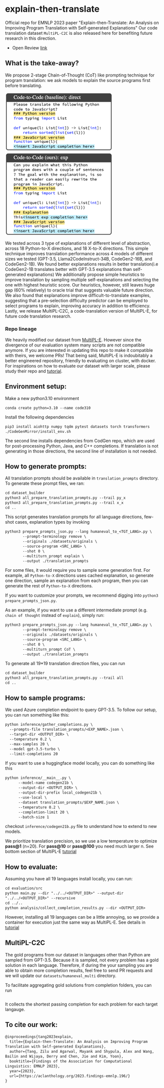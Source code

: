# explain-then-translate
Official repo for EMNLP 2023 paper "Explain-then-Translate: An Analysis on Improving Program Translation with Self-generated Explanations"
Our code translation dataset `MultiPL-C2C` is also released here for benefiting future research in this direction.

- Open Review [link](https://openreview.net/forum?id=uyUO80sbm0)

## What is the take-away?
We propose 2-stage Chain-of-Thought (CoT) like prompting technique for program translation: we ask models to explain the source programs first before translating.

<img src="https://github.com/PootieT/explain-then-translate/blob/main/docs/prompt_main.png" width="350">

We tested across 3 type of explanations of different level of abstraction, across 18 Python-to-X directions, and 18 X-to-X directions. 
This simple technique improves translation performance across 4 models of different sizes we tested (GPT-3.5, Llama2CodeInstruct-34B, CodeGen2-16B, and CodeGen2-1B).
We found better explanations results in better translation(i.e CodeGen2-1B translates better with GPT-3.5 explanations than self-generated explanations)
We additionally propose simple heuristics to improve translation by sampling multiple self-explanations and selecting the one with highest heuristic score. Our heuristics, however, still leaves huge gap (60% relatively) to oracle trial that suggests valuable future direction.
We also found that explanations improve difficult-to-translate examples, suggesting that a pre-selection difficulty predictor can be employed to select programs to explain, improving accuracy in addition to efficiency.
Lastly, we release MultiPL-C2C, a code-translation version of MultiPL-E, for future code translation research.

### Repo lineage

We heavily modified our dataset from [MultiPL-E](https://github.com/nuprl/MultiPL-E). However since the divergence of our evaluation system many scripts are not compatible anymore. If you are interested in updating this repo to make it compatible with theirs, we welcome PRs! That being said, MultiPL-E is indoubitably a better engineered repository, friendly to evaluating on cluster, with docker. For inspirations on how to evaluate our dataset with larger scale, please study their repo and [tutorial](https://nuprl.github.io/MultiPL-E/).

## Environment setup:

Make a new python3.10 environment
```shell
conda create python=3.10 --name code310
```
Install the following dependencies
```shell
pip3 install aiohttp numpy tqdm pytest datasets torch transformers
./CodeGenMirror/install_env.sh
```
The second line installs dependencies from CodGen repo, which are used for post-processing
Python, Java, and C++ completions. If translation is not generating in those directions, 
the second line of installation is not needed.

## How to generate prompts:

All translation prompts should be available in `translation_prompts` directory. To generate these prompt files, we ran:

```shell
cd dataset_builder
python3 all_prepare_translation_prompts.py --trail py_x
python3 all_prepare_translation_prompts.py --trail x_x
cd ..
```
This script generates translation prompts for all language directions, few-shot cases, explanation types by invoking

```shell
python3 prepare_prompts_json.py --lang humaneval_to_<TGT_LANG>.py \
        --prompt-terminology remove \
        --originals ./datasets/originals \
        --source-program <SRC_LANG> \
        --shot 0 \
        --multiturn_prompt explain \
        --output ./translation_prompts
```
For some files, it would require you to sample some generation first. For example, all `Python-to-X` directions uses 
cached explanation, so generate one direction, sample an explanation from each program, then you can generate the rest 
of `Python-to-X` directions.

If you want to customize your prompts, we recommend digging into `python3 prepare_prompts_json.py`.

As an example, if you want to use a different intermediate prompt (e.g. `chain of thought` instead of `explain`), 
simply run:
```shell
python3 prepare_prompts_json.py --lang humaneval_to_<TGT_LANG>.py \
        --prompt-terminology remove \
        --originals ./datasets/originals \
        --source-program <SRC_LANG> \
        --shot 0 \
        --multiturn_prompt CoT \
        --output ./translation_prompts
```

To generate all 19*19 translation direction files, you can run
```shell
cd dataset_builder
python3 all_prepare_translation_prompts.py --trail all
cd ..
```

## How to sample programs:

We used Azure completion endpoint to query GPT-3.5. To follow our setup, you can run something like this:
```shell
python inference/gather_completions.py \
  --prompts-file translation_prompts/<EXP_NAME>.json \
  --target-dir <OUTPUT_DIR> \
  --temperature 0.2 \
  --max-samples 20 \
  --model gpt-3.5-turbo \
  --limit-completions 20
```

If you want to use a huggingface model locally, you can do something like this
```shell
python inference/__main__.py \
      --model-name codegen21b \
      --output-dir <OUTPUT_DIR> \
      --output-dir-prefix local_codegen21b \
      --use-local \
      --dataset translation_prompts/$EXP_NAME.json \
      --temperature 0.2 \
      --completion-limit 20 \
      --batch-size 1
```
checkout `inference/codegen21b.py` file to understand how to extend to new models.

We prioritize translation precision, so we use a low temperature to optimize **pass@1** (n=20). 
For **pass@10** or **pass@100** you need much larger n. See bottom section of MultiPL-E 
[tutorial](https://nuprl.github.io/MultiPL-E/tutorial.html)

## How to evaluate:

Assuming you have all 19 languages install locally, you can run:

```shell
cd evaluation/src
python main.py --dir "../../<OUTPUT_DIR>" --output-dir "../../<OUTPUT_DIR>" --recursive
cd ../..
python analysis/collect_completion_results.py --dir <OUTPUT_DIR>
```

However, installing all 19 languages can be a little annoying, so we provide a container for 
execution just the same way as MultiPL-E. See details in [tutorial](MultiPL-C2C/docs/tutorial.md)

## MultiPL-C2C

The gold programs from our dataset in languages other than Python are sampled from GPT-3.5. Because it is sampled, not every problem has a gold solution in each language. Therefore, if during the your sampling you are able to obtain more completion results, feel free to send PR requests and we will update our `datasets/humaneval_multi` directory.

To facilitate aggregating gold solutions from completion folders, you can run
```shell

```
It collects the shortest passing completion for each problem for each target langauge.

## To cite our work:

```
@inproceedings{tang2023explain,
  title={Explain-then-Translate: An Analysis on Improving Program Translation with Self-generated Explanations},
  author={Tang, Zilu and Agarwal, Mayank and Shypula, Alex and Wang, Bailin and Wijaya, Derry and Chen, Jie and Kim, Yoon},
  booktitle={Findings of the Association for Computational Linguistics: EMNLP 2023},
  year={2023},
  url={https://aclanthology.org/2023.findings-emnlp.196/}
}
```
